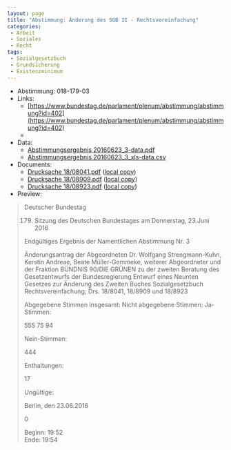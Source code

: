 ```yaml
---
layout: page
title: "Abstimmung: Änderung des SGB II - Rechtsvereinfachung"
categories:
 - Arbeit
 - Soziales
 - Recht
tags:
 - Sozialgesetzbuch
 - Grundsicherung
 - Existenzminimum
---
```


* Abstimmung: 018-179-03
* Links: 
    * [https://www.bundestag.de/parlament/plenum/abstimmung/abstimmung?id=402](https://www.bundestag.de/parlament/plenum/abstimmung/abstimmung?id=402)
    * 
* Data: 
    * [Abstimmungsergebnis 20160623_3-data.pdf](/res/abstimmungsliste/20160623_3-data.pdf)
    * [Abstimmungsergebnis 20160623_3_xls-data.csv](/res/abstimmungsliste/analyses/20160623_3_xls-data.csv)
* Documents: 
    * [Drucksache 18/08041.pdf](http://dip21.bundestag.de/dip21/btd/18/080/1808041.pdf) ([local copy](/res/abstimmungsdaten/018-179-03/1808041.pdf))
    * [Drucksache 18/08909.pdf](http://dip21.bundestag.de/dip21/btd/18/089/1808909.pdf) ([local copy](/res/abstimmungsdaten/018-179-03/1808909.pdf))
    * [Drucksache 18/08923.pdf](http://dip21.bundestag.de/dip21/btd/18/089/1808923.pdf) ([local copy](/res/abstimmungsdaten/018-179-03/1808923.pdf))
* Preview: 
> Deutscher Bundestag
> 
> 179. Sitzung des Deutschen Bundestages
> am Donnerstag, 23.Juni 2016
> 
> Endgültiges Ergebnis der Namentlichen Abstimmung Nr. 3
> 
> Änderungsantrag der Abgeordneten Dr. Wolfgang Strengmann-Kuhn, Kerstin Andreae,
> Beate Müller-Gemmeke, weiterer Abgeordneter und der Fraktion BÜNDNIS 90/DIE
> GRÜNEN
> zu der zweiten Beratung des Gesetzentwurfs der Bundesregierung
> Entwurf eines Neunten Gesetzes zur Änderung des Zweiten Buches Sozialgesetzbuch Rechtsvereinfachung; Drs. 18/8041, 18/8909 und 18/8923
> 
> Abgegebene Stimmen insgesamt:
> Nicht abgegebene Stimmen:
> Ja-Stimmen:
> 
> 555
> 75
> 94
> 
> Nein-Stimmen:
> 
> 444
> 
> Enthaltungen:
> 
> 17
> 
> Ungültige:
> 
> Berlin, den 23.06.2016
> 
> 0
> 
> Beginn: 19:52  
> Ende: 19:54

